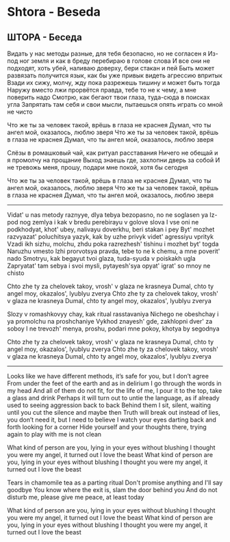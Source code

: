 # Shtora - Beseda
## ШТОРА - Беседа


Видать у нас методы разные, для тебя безопасно, но не согласен я
Из-под ног земля и как в бреду перебираю в голове слова
И все они не подходят, хоть убей, наливаю доверху, бери стакан и пей
Быть может развязать получится язык, как бы уже привык видеть агрессию впритык
Взади их сижу, молчу, жду пока разрежешь тишину и может быть тогда
Наружу вместо лжи прорвётся правда, тебе то не к чему, а мне поверить надо
Смотрю, как бегают твои глаза, туда-сюда в поисках угла
Запрятать там себя и свои мысли, пытаешься опять играть со мной не чисто

Что же ты за человек такой, врёшь в глаза не краснея
Думал, что ты ангел мой, оказалось, люблю зверя
Что же ты за человек такой, врёшь в глаза не краснея
Думал, что ты ангел мой, оказалось, люблю зверя

Слёзы в ромашковый чай, как ритуал расставания
Ничего не обещай и я промолчу на прощание
Выход знаешь где, захлопни дверь за собой
И не тревожь меня, прошу, подари мне покой, хотя бы сегодня

Что же ты за человек такой, врёшь в глаза не краснея
Думал, что ты ангел мой, оказалось, люблю зверя
Что же ты за человек такой, врёшь в глаза не краснея
Думал, что ты ангел мой, оказалось, люблю зверя


----


Vidat' u nas metody raznyye, dlya tebya bezopasno, no ne soglasen ya
Iz-pod nog zemlya i kak v bredu perebirayu v golove slova
I vse oni ne podkhodyat, khot' ubey, nalivayu doverkhu, beri stakan i pey
Byt' mozhet razvyazat' poluchitsya yazyk, kak by uzhe privyk videt' agressiyu vprityk
Vzadi ikh sizhu, molchu, zhdu poka razrezhesh' tishinu i mozhet byt' togda
Naruzhu vmesto lzhi prorvotsya pravda, tebe to ne k chemu, a mne poverit' nado
Smotryu, kak begayut tvoi glaza, tuda-syuda v poiskakh ugla
Zapryatat' tam sebya i svoi mysli, pytayesh'sya opyat' igrat' so mnoy ne chisto

Chto zhe ty za chelovek takoy, vrosh' v glaza ne krasneya
Dumal, chto ty angel moy, okazalos', lyublyu zverya
Chto zhe ty za chelovek takoy, vrosh' v glaza ne krasneya
Dumal, chto ty angel moy, okazalos', lyublyu zverya

Slozy v romashkovyy chay, kak ritual rasstavaniya
Nichego ne obeshchay i ya promolchu na proshchaniye
Vykhod znayesh' gde, zakhlopni dver' za soboy
I ne trevozh' menya, proshu, podari mne pokoy, khotya by segodnya

Chto zhe ty za chelovek takoy, vrosh' v glaza ne krasneya
Dumal, chto ty angel moy, okazalos', lyublyu zverya
Chto zhe ty za chelovek takoy, vrosh' v glaza ne krasneya
Dumal, chto ty angel moy, okazalos', lyublyu zverya


----

Looks like we have different methods, it’s safe for you, but I don’t agree
From under the feet of the earth and as in delirium I go through the words in my head
And all of them do not fit, for the life of me, I pour it to the top, take a glass and drink
Perhaps it will turn out to untie the language, as if already used to seeing aggression back to back
Behind them I sit, silent, waiting until you cut the silence and maybe then
Truth will break out instead of lies, you don’t need it, but I need to believe
I watch your eyes darting back and forth looking for a corner
Hide yourself and your thoughts there, trying again to play with me is not clean

What kind of person are you, lying in your eyes without blushing
I thought you were my angel, it turned out I love the beast
What kind of person are you, lying in your eyes without blushing
I thought you were my angel, it turned out I love the beast

Tears in chamomile tea as a parting ritual
Don't promise anything and I'll say goodbye
You know where the exit is, slam the door behind you
And do not disturb me, please give me peace, at least today


What kind of person are you, lying in your eyes without blushing
I thought you were my angel, it turned out I love the beast
What kind of person are you, lying in your eyes without blushing
I thought you were my angel, it turned out I love the beast


